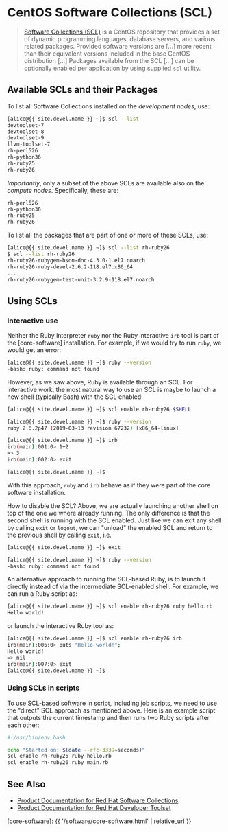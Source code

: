 # CentOS Software Collections (SCL)

> [Software Collections (SCL)](https://en.wikipedia.org/wiki/CentOS#Add-ons_releases) is a CentOS repository that provides a set of dynamic programming languages, database servers, and various related packages. Provided software versions are [...] more recent than their equivalent versions included in the base CentOS distribution [...]  Packages available from the SCL [...] can be optionally enabled per application by using supplied `scl` utility.


## Available SCLs and their Packages

To list all Software Collections installed on the _development nodes_, use:

```sh
[alice@{{ site.devel.name }} ~]$ scl --list
devtoolset-7
devtoolset-8
devtoolset-9
llvm-toolset-7
rh-perl526
rh-python36
rh-ruby25
rh-ruby26
```

_Importantly_, only a subset of the above SCLs are available also on the _compute nodes_. Specifically, these are:
```sh
rh-perl526
rh-python36
rh-ruby25
rh-ruby26
```


To list all the packages that are part of one or more of these SCLs, use:

```sh
[alice@{{ site.devel.name }} ~]$ scl --list rh-ruby26
$ scl --list rh-ruby26
rh-ruby26-rubygem-bson-doc-4.3.0-1.el7.noarch
rh-ruby26-ruby-devel-2.6.2-118.el7.x86_64
...
rh-ruby26-rubygem-test-unit-3.2.9-118.el7.noarch
```


## Using SCLs

### Interactive use

Neither the Ruby interpreter `ruby` nor the Ruby interactive `irb` tool is part of the [core-software] installation.  For example, if we would try to run `ruby`, we would get an error:

```sh
[alice@{{ site.devel.name }} ~]$ ruby --version
-bash: ruby: command not found
```

However, as we saw above, Ruby is available through an SCL.  For interactive work, the most natural way to use an SCL is maybe to launch a new shell (typically Bash) with the SCL enabled:

```sh
[alice@{{ site.devel.name }} ~]$ scl enable rh-ruby26 $SHELL

[alice@{{ site.devel.name }} ~]$ ruby --version
ruby 2.6.2p47 (2019-03-13 revision 67232) [x86_64-linux]

[alice@{{ site.devel.name }} ~]$ irb
irb(main):001:0> 1+2
=> 3
irb(main):002:0> exit

[alice@{{ site.devel.name }} ~]$ 
```

With this approach, `ruby` and `irb` behave as if they were part of the core software installation.

How to disable the SCL?  Above, we are actually launching another shell on top of the one we where already running.  The only difference is that the second shell is running with the SCL enabled.  Just like we can exit any shell by calling `exit` or `logout`, we can "unload" the enabled SCL and return to the previous shell by calling `exit`, i.e.

```sh
[alice@{{ site.devel.name }} ~]$ exit

[alice@{{ site.devel.name }} ~]$ ruby --version
-bash: ruby: command not found
```


An alternative approach to running the SCL-based Ruby, is to launch it directly instead of via the intermediate SCL-enabled shell.  For example, we can run a Ruby script as:

```sh
[alice@{{ site.devel.name }} ~]$ scl enable rh-ruby26 ruby hello.rb
Hello world!
```

or launch the interactive Ruby tool as:

```sh
[alice@{{ site.devel.name }} ~]$ scl enable rh-ruby26 irb
irb(main):006:0> puts "Hello world!";
Hello world!
=> nil
irb(main):007:0> exit
[alice@{{ site.devel.name }} ~]$ 
```


### Using SCLs in scripts

To use SCL-based software in script, including job scripts, we need to use the "direct" SCL approach as mentioned above.  Here is an example script that outputs the current timestamp and then runs two Ruby scripts after each other:

```sh
#!/usr/bin/env bash

echo "Started on: $(date --rfc-3339=seconds)"
scl enable rh-ruby26 ruby hello.rb
scl enable rh-ruby26 ruby main.rb
```



## See Also

* [Product Documentation for Red Hat Software Collections](https://access.redhat.com/documentation/en-us/red_hat_software_collections/)
* [Product Documentation for Red Hat Developer Toolset](https://access.redhat.com/documentation/en-us/red_hat_developer_toolset/)


[core-software]: {{ '/software/core-software.html' | relative_url }}
